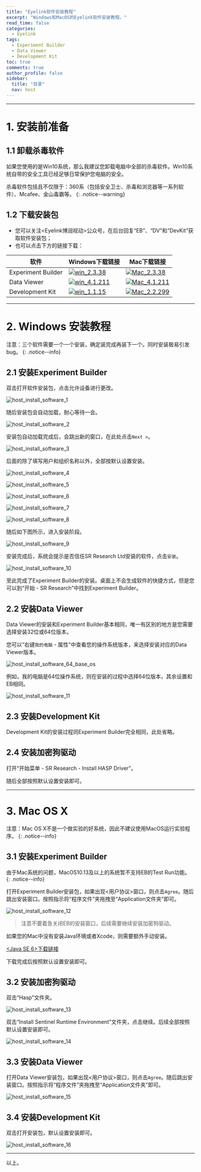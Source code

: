 ```yaml
---
title: "Eyelink软件安装教程"
excerpt: "Windows和MacOS的Eyelink软件安装教程。"
read_time: false
categories:
  - Eyelink
tags:
  - Experiment Builder
  - Data Viewer
  - Development Kit
toc: true
comments: true
author_profile: false
sidebar:
  title: "目录"
  nav: host
---
```


---

# 1. 安装前准备

## 1.1 卸载杀毒软件

如果您使用的是Win10系统，那么我建议您卸载电脑中全部的杀毒软件。Win10系统自带的安全工具已经足够日常保护您电脑的安全。

杀毒软件包括且不仅限于：360系（包括安全卫士、杀毒和浏览器等一系列软件）、Mcafee、金山毒霸等。
{: .notice--warning}

## 1.2 下载安装包

* 您可以关注<Eyelink博润视动>公众号，在后台回复“EB”、“DV”和“DevKit”获取软件安装包；
* 也可以点击下方的链接下载：


| 软件                 | Windows下载链接                                                                                                                               | Mac下载链接                                                                                                                                 |
|--------------------|-------------------------------------------------------------------------------------------------------------------------------------------|-----------------------------------------------------------------------------------------------------------------------------------------|
| Experiment Builder | [![win_2.3.38](https://img.shields.io/badge/Windows_v2.3.38-5lae-green?&style=social)](https://pan.baidu.com/s/1ldQoKv5WPXVb-otfGV6fbQ) | [![Mac_2.3.38](https://img.shields.io/badge/MacOS_v2.3.38-qdnj-green?&style=social)](https://pan.baidu.com/s/1_OH7lMZHA1CMmQ3GzTzsBQ) |
| Data Viewer        | [![win_4.1.211](https://img.shields.io/badge/Windows_v4.1.211-2wv4-green?&style=social)](https://pan.baidu.com/s/1kUd3atMobKNwdhuQqm5deg)     | [![Mac_4.1.211](https://img.shields.io/badge/MacOS_v4.1.211-u7oe-green?&style=social)](https://pan.baidu.com/s/1slylu_jhQ5NjnETo5KKVxw)   |
| Development Kit    | [![win_1.1.15](https://img.shields.io/badge/Windows_v1.1.15-2mtn-green?&style=social)](https://pan.baidu.com/s/1XxhRsunDnea4XQHIWV8nGg)   | [![Mac_2.2.299](https://img.shields.io/badge/MacOS_v1.1.11-zied-green?&style=social)](https://pan.baidu.com/s/1LyIpUTbiKygrVL0mJjKBIQ)  |

---

# 2. Windows 安装教程

注意：三个软件需要一个一个安装，确定装完成再装下一个。同时安装极易引发bug。
{: .notice--info}

## 2.1 安装Experiment Builder

双击打开软件安装包，点击允许设备进行更改。

![host_install_software_1](/assets/images/host_install_software_1.png)

随后安装包会自动加载，耐心等待一会。

![host_install_software_2](/assets/images/host_install_software_2.png)

安装包自动加载完成后，会跳出新的窗口，在此处点击`Next >`。

![host_install_software_3](/assets/images/host_install_software_3.png)

后面的除了填写用户和组织名称以外，全部按默认设置安装。

![host_install_software_4](/assets/images/host_install_software_4.png)

![host_install_software_5](/assets/images/host_install_software_5.png)

![host_install_software_6](/assets/images/host_install_software_6.png)

![host_install_software_7](/assets/images/host_install_software_7.png)

![host_install_software_8](/assets/images/host_install_software_8.png)

随后如下图所示，进入安装阶段。

![host_install_software_9](/assets/images/host_install_software_9.png)

安装完成后，系统会提示是否信任SR Research Ltd安装的软件，点击`安装`。

![host_install_software_10](/assets/images/host_install_software_10.png)

至此完成了Experiment Builder的安装。桌面上不会生成软件的快捷方式，但是您可以到“开始 - SR Research”中找到Experiment Builder。

## 2.2 安装Data Viewer

Data Viewer的安装和Experiment Builder基本相同，唯一有区别的地方是您需要选择安装32位或64位版本。

您可以“右键`我的电脑` - 属性”中查看您的操作系统版本，来选择安装对应的Data Viewer版本。

![host_install_software_64_base_os](/assets/images/host_install_software_64_base_os.png)

例如，我的电脑是64位操作系统，则在安装的过程中选择64位版本，其余设置和EB相同。

![host_install_software_11](/assets/images/host_install_software_11.png)

## 2.3 安装Development Kit

Development Kit的安装过程同Experiment Builder完全相同，此处省略。

## 2.4 安装加密狗驱动

打开“开始菜单 - SR Research - Install HASP Driver”。

随后全部按照默认设置安装即可。

---

# 3. Mac OS X

注意：Mac OS X不是一个做实验的好系统，因此不建议使用MacOS运行实验程序。
{: .notice--info}

## 3.1 安装Experiment Builder

由于Mac系统的问题，MacOS10.13及以上的系统暂不支持EB的Test Run功能。
{: .notice--info}

打开Experiment Builder安装包，如果出现<用户协议>窗口，则点击`Agree`。随后跳出安装窗口。按照指示将“程序文件”夹拖拽至“Application文件夹”即可。

![host_install_software_12](/assets/images/host_install_software_12.png)

> 注意不要着急关闭EB的安装窗口，后续需要继续安装加密狗驱动。

如果您的Mac中没有安装Java环境或者Xcode，则需要额外手动安装。

[<Java SE 6>下载链接](https://support.apple.com/kb/DL1572?viewlocale=zh_CN&locale=zh_CN)

下载完成后按照默认设置安装即可。

## 3.2 安装加密狗驱动

双击“Hasp”文件夹。

![host_install_software_13](/assets/images/host_install_software_13.png)

双击“Install Sentinel Runtime Environment”文件夹，点击继续。后续全部按照默认设置安装即可。

![host_install_software_14](/assets/images/host_install_software_14.png)

## 3.3 安装Data Viewer

打开Data Viewer安装包，如果出现<用户协议>窗口，则点击`Agree`。随后跳出安装窗口。按照指示将“程序文件”夹拖拽至“Application文件夹”即可。

![host_install_software_15](/assets/images/host_install_software_15.png)

## 3.4 安装Development Kit

双击打开安装包，默认设置安装即可。

![host_install_software_16](/assets/images/host_install_software_16.png)

---

以上。